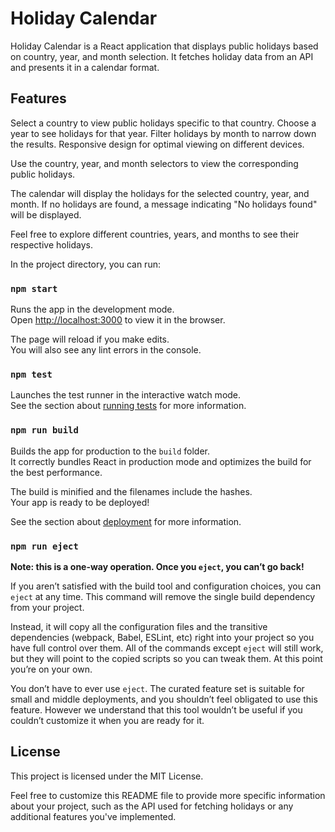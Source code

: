 # Holiday Calendar

Holiday Calendar is a React application that displays public holidays based on country, year, and month selection. It fetches holiday data from an API and presents it in a calendar format.

## Features

Select a country to view public holidays specific to that country.
Choose a year to see holidays for that year.
Filter holidays by month to narrow down the results.
Responsive design for optimal viewing on different devices.

Use the country, year, and month selectors to view the corresponding public holidays.

The calendar will display the holidays for the selected country, year, and month. If no holidays are found, a message indicating "No holidays found" will be displayed.

Feel free to explore different countries, years, and months to see their respective holidays.



In the project directory, you can run:

### `npm start`

Runs the app in the development mode.\
Open [http://localhost:3000](http://localhost:3000) to view it in the browser.

The page will reload if you make edits.\
You will also see any lint errors in the console.

### `npm test`

Launches the test runner in the interactive watch mode.\
See the section about [running tests](https://facebook.github.io/create-react-app/docs/running-tests) for more information.

### `npm run build`

Builds the app for production to the `build` folder.\
It correctly bundles React in production mode and optimizes the build for the best performance.

The build is minified and the filenames include the hashes.\
Your app is ready to be deployed!

See the section about [deployment](https://facebook.github.io/create-react-app/docs/deployment) for more information.

### `npm run eject`

**Note: this is a one-way operation. Once you `eject`, you can’t go back!**

If you aren’t satisfied with the build tool and configuration choices, you can `eject` at any time. This command will remove the single build dependency from your project.

Instead, it will copy all the configuration files and the transitive dependencies (webpack, Babel, ESLint, etc) right into your project so you have full control over them. All of the commands except `eject` will still work, but they will point to the copied scripts so you can tweak them. At this point you’re on your own.

You don’t have to ever use `eject`. The curated feature set is suitable for small and middle deployments, and you shouldn’t feel obligated to use this feature. However we understand that this tool wouldn’t be useful if you couldn’t customize it when you are ready for it.


## License
This project is licensed under the MIT License.

Feel free to customize this README file to provide more specific information about your project, such as the API used for fetching holidays or any additional features you've implemented.
